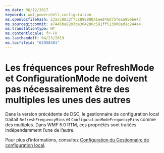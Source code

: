 ```yaml
---
ms.date: 06/12/2017
keywords: wmf,powershell,configuration
ms.openlocfilehash: 23a5c8832f7c2888880a1ee846d75feaa95ebe47
ms.sourcegitcommit: e7445ba8203da304286c591ff513900ad1c244a4
ms.translationtype: HT
ms.contentlocale: fr-FR
ms.lasthandoff: 04/23/2019
ms.locfileid: "62058401"
---
```

# <a name="frequencies-for-refreshmode-and-configurationmode-dont-need-to-be-multiples-of-each-other"></a>Les fréquences pour RefreshMode et ConfigurationMode ne doivent pas nécessairement être des multiples les unes des autres

Dans la version précédente de DSC, le gestionnaire de configuration local traitait `RefreshFrequencyMins` et `ConfigurationModeFrequencyMins` comme des multiples. Dans WMF 5.0 RTM, ces propriétés sont traitées indépendamment l’une de l’autre.

Pour plus d’informations, consultez [Configuration du Gestionnaire de configuration local](https://msdn.microsoft.com/powershell/dsc/metaconfig).
